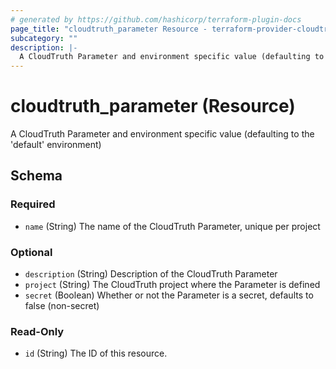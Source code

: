 ```yaml
---
# generated by https://github.com/hashicorp/terraform-plugin-docs
page_title: "cloudtruth_parameter Resource - terraform-provider-cloudtruth"
subcategory: ""
description: |-
  A CloudTruth Parameter and environment specific value (defaulting to the 'default' environment)
---
```


# cloudtruth_parameter (Resource)

A CloudTruth Parameter and environment specific value (defaulting to the 'default' environment)



<!-- schema generated by tfplugindocs -->
## Schema

### Required

- `name` (String) The name of the CloudTruth Parameter, unique per project

### Optional

- `description` (String) Description of the CloudTruth Parameter
- `project` (String) The CloudTruth project where the Parameter is defined
- `secret` (Boolean) Whether or not the Parameter is a secret, defaults to false (non-secret)

### Read-Only

- `id` (String) The ID of this resource.


